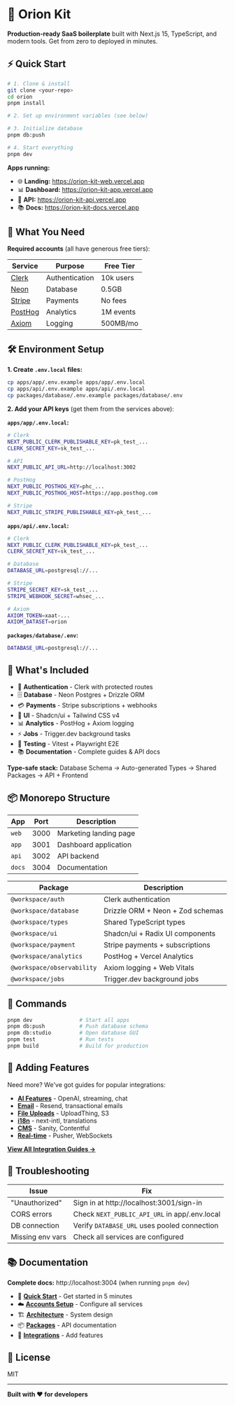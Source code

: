 # 🚀 Orion Kit

**Production-ready SaaS boilerplate** built with Next.js 15, TypeScript, and modern tools. Get from zero to deployed in minutes.

## ⚡ Quick Start

```bash
# 1. Clone & install
git clone <your-repo>
cd orion
pnpm install

# 2. Set up environment variables (see below)

# 3. Initialize database
pnpm db:push

# 4. Start everything
pnpm dev
```

**Apps running:**

- 🌐 **Landing:** https://orion-kit-web.vercel.app
- 📊 **Dashboard:** https://orion-kit-app.vercel.app
- 🔌 **API:** https://orion-kit-api.vercel.app
- 📚 **Docs:** https://orion-kit-docs.vercel.app

## 🔧 What You Need

**Required accounts** (all have generous free tiers):

| Service                        | Purpose        | Free Tier |
| ------------------------------ | -------------- | --------- |
| [Clerk](https://clerk.com)     | Authentication | 10k users |
| [Neon](https://neon.tech)      | Database       | 0.5GB     |
| [Stripe](https://stripe.com)   | Payments       | No fees   |
| [PostHog](https://posthog.com) | Analytics      | 1M events |
| [Axiom](https://axiom.co)      | Logging        | 500MB/mo  |

## 🛠️ Environment Setup

**1. Create `.env.local` files:**

```bash
cp apps/app/.env.example apps/app/.env.local
cp apps/api/.env.example apps/api/.env.local
cp packages/database/.env.example packages/database/.env
```

**2. Add your API keys** (get them from the services above):

**`apps/app/.env.local`:**

```bash
# Clerk
NEXT_PUBLIC_CLERK_PUBLISHABLE_KEY=pk_test_...
CLERK_SECRET_KEY=sk_test_...

# API
NEXT_PUBLIC_API_URL=http://localhost:3002

# PostHog
NEXT_PUBLIC_POSTHOG_KEY=phc_...
NEXT_PUBLIC_POSTHOG_HOST=https://app.posthog.com

# Stripe
NEXT_PUBLIC_STRIPE_PUBLISHABLE_KEY=pk_test_...
```

**`apps/api/.env.local`:**

```bash
# Clerk
NEXT_PUBLIC_CLERK_PUBLISHABLE_KEY=pk_test_...
CLERK_SECRET_KEY=sk_test_...

# Database
DATABASE_URL=postgresql://...

# Stripe
STRIPE_SECRET_KEY=sk_test_...
STRIPE_WEBHOOK_SECRET=whsec_...

# Axiom
AXIOM_TOKEN=xaat-...
AXIOM_DATASET=orion
```

**`packages/database/.env`:**

```bash
DATABASE_URL=postgresql://...
```

## 🎯 What's Included

- 🔐 **Authentication** - Clerk with protected routes
- 🗄️ **Database** - Neon Postgres + Drizzle ORM
- 💳 **Payments** - Stripe subscriptions + webhooks
- 🎨 **UI** - Shadcn/ui + Tailwind CSS v4
- 📊 **Analytics** - PostHog + Axiom logging
- ⚡ **Jobs** - Trigger.dev background tasks
- 🧪 **Testing** - Vitest + Playwright E2E
- 📚 **Documentation** - Complete guides & API docs

**Type-safe stack:** Database Schema → Auto-generated Types → Shared Packages → API + Frontend

## 📦 Monorepo Structure

| App    | Port | Description            |
| ------ | ---- | ---------------------- |
| `web`  | 3000 | Marketing landing page |
| `app`  | 3001 | Dashboard application  |
| `api`  | 3002 | API backend            |
| `docs` | 3004 | Documentation          |

| Package                    | Description                      |
| -------------------------- | -------------------------------- |
| `@workspace/auth`          | Clerk authentication             |
| `@workspace/database`      | Drizzle ORM + Neon + Zod schemas |
| `@workspace/types`         | Shared TypeScript types          |
| `@workspace/ui`            | Shadcn/ui + Radix UI components  |
| `@workspace/payment`       | Stripe payments + subscriptions  |
| `@workspace/analytics`     | PostHog + Vercel Analytics       |
| `@workspace/observability` | Axiom logging + Web Vitals       |
| `@workspace/jobs`          | Trigger.dev background jobs      |

## 🚀 Commands

```bash
pnpm dev               # Start all apps
pnpm db:push           # Push database schema
pnpm db:studio         # Open database GUI
pnpm test              # Run tests
pnpm build             # Build for production
```

## 🔌 Adding Features

Need more? We've got guides for popular integrations:

- **[AI Features](http://localhost:3004/reference/integrations/ai/)** - OpenAI, streaming, chat
- **[Email](http://localhost:3004/reference/integrations/email/)** - Resend, transactional emails
- **[File Uploads](http://localhost:3004/reference/integrations/file-uploads/)** - UploadThing, S3
- **[i18n](http://localhost:3004/reference/integrations/i18n/)** - next-intl, translations
- **[CMS](http://localhost:3004/reference/integrations/cms/)** - Sanity, Contentful
- **[Real-time](http://localhost:3004/reference/integrations/realtime/)** - Pusher, WebSockets

**[View All Integration Guides →](http://localhost:3004/reference/integrations/)**

## 🚨 Troubleshooting

| Issue            | Fix                                           |
| ---------------- | --------------------------------------------- |
| "Unauthorized"   | Sign in at http://localhost:3001/sign-in      |
| CORS errors      | Check `NEXT_PUBLIC_API_URL` in app/.env.local |
| DB connection    | Verify `DATABASE_URL` uses pooled connection  |
| Missing env vars | Check all services are configured             |

## 📚 Documentation

**Complete docs:** http://localhost:3004 (when running `pnpm dev`)

- 🚀 **[Quick Start](http://localhost:3004/quick-start)** - Get started in 5 minutes
- ☁️ **[Accounts Setup](http://localhost:3004/guide/accounts-setup)** - Configure all services
- 🏗️ **[Architecture](http://localhost:3004/architecture/overview)** - System design
- 📦 **[Packages](http://localhost:3004/packages)** - API documentation
- 🔌 **[Integrations](http://localhost:3004/reference/integrations)** - Add features

## 📝 License

MIT

---

**Built with ❤️ for developers**
